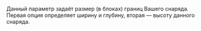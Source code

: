 Данный параметр задаёт размер (в блоках) границ Вашего снаряда. Первая опция определяет ширину и глубину, вторая — высоту данного снаряда.
